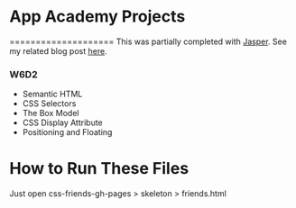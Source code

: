 # App Academy Projects
====================
This was partially completed with [Jasper](https://github.com/j4sper).  See my related blog post [here](http://blog.cssherry.com/post/108722550494/w6d2-css-all-the-cats).

### W6D2
* Semantic HTML
* CSS Selectors
* The Box Model
* CSS Display Attribute
* Positioning and Floating

# How to Run These Files
Just open css-friends-gh-pages > skeleton > friends.html
